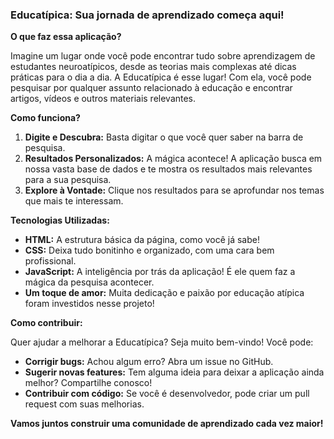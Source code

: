### **Educatípica: Sua jornada de aprendizado começa aqui!**

**O que faz essa aplicação?**

Imagine um lugar onde você pode encontrar tudo sobre aprendizagem de estudantes neuroatípicos, desde as teorias mais complexas até dicas práticas para o dia a dia. A Educatípica é esse lugar! Com ela, você pode pesquisar por qualquer assunto relacionado à educação e encontrar artigos, vídeos e outros materiais relevantes.

**Como funciona?**

1. **Digite e Descubra:** Basta digitar o que você quer saber na barra de pesquisa.
2. **Resultados Personalizados:** A mágica acontece! A aplicação busca em nossa vasta base de dados e te mostra os resultados mais relevantes para a sua pesquisa.
3. **Explore à Vontade:** Clique nos resultados para se aprofundar nos temas que mais te interessam.

**Tecnologias Utilizadas:**

* **HTML:** A estrutura básica da página, como você já sabe!
* **CSS:** Deixa tudo bonitinho e organizado, com uma cara bem profissional.
* **JavaScript:** A inteligência por trás da aplicação! É ele quem faz a mágica da pesquisa acontecer.
* **Um toque de amor:** Muita dedicação e paixão por educação atípica foram investidos nesse projeto!

**Como contribuir:**

Quer ajudar a melhorar a Educatípica? Seja muito bem-vindo! Você pode:

* **Corrigir bugs:** Achou algum erro? Abra um issue no GitHub.
* **Sugerir novas features:** Tem alguma ideia para deixar a aplicação ainda melhor? Compartilhe conosco!
* **Contribuir com código:** Se você é desenvolvedor, pode criar um pull request com suas melhorias.

**Vamos juntos construir uma comunidade de aprendizado cada vez maior!**
